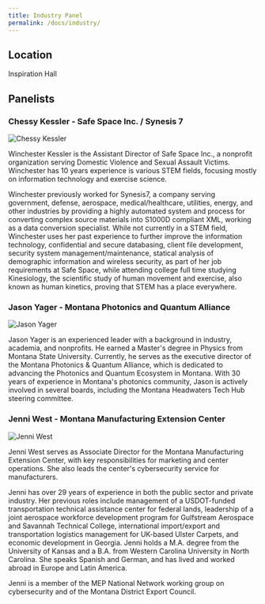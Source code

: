 ```yaml
---
title: Industry Panel
permalink: /docs/industry/
---
```


## Location

Inspiration Hall

## Panelists


### Chessy Kessler - Safe Space Inc. / Synesis 7

![Chessy Kessler](../images/kessler.jpeg)

Winchester Kessler is the Assistant Director of Safe Space Inc., a nonprofit organization serving Domestic Violence and Sexual Assault Victims. Winchester has 10 years experience is various STEM fields, focusing mostly on information technology and exercise science.

Winchester previously worked for Synesis7, a company serving government, defense, aerospace, medical/healthcare, utilities, energy, and other industries by providing a highly automated system and process for converting complex source materials into S1000D compliant XML, working as a data conversion specialist. While not currently in a STEM field, Winchester uses her past experience to further improve the information technology, confidential and secure databasing, client file development, security system management/maintenance, statical analysis of demographic information and wireless security, as part of her job requirements at Safe Space, while attending college full time studying Kinesiology, the scientific study of human movement and exercise, also known as human kinetics,  proving that STEM has a place everywhere.

### Jason Yager - Montana Photonics and Quantum Alliance


![Jason Yager](../images/yager.jpeg)

Jason Yager is an experienced leader with a background in industry, academia, and nonprofits. He earned a Master's degree in Physics from Montana State University. Currently, he serves as the executive director of the Montana Photonics & Quantum Alliance, which is dedicated to advancing the Photonics and Quantum Ecosystem in Montana. With 30 years of experience in Montana's photonics community, Jason is actively involved in several boards, including the Montana Headwaters Tech Hub steering committee.

### Jenni West - Montana Manufacturing Extension Center

![Jenni West](../images/west.jpg)

Jenni West serves as Associate Director for the Montana Manufacturing Extension Center, with key responsibilities for marketing and center operations. She also leads the center's cybersecurity service for manufacturers.

Jenni has over 29 years of experience in both the public sector and private industry. Her previous roles include management of a USDOT-funded transportation technical assistance center for federal lands, leadership of a joint aerospace workforce development program for Gulfstream Aerospace and Savannah Technical College, international import/export and transportation logistics management for UK-based Ulster Carpets, and economic development in Georgia. Jenni holds a M.A. degree from the University of Kansas and a B.A. from Western Carolina University in North Carolina.  She speaks Spanish and German, and has lived and worked abroad in Europe and Latin America.

Jenni is a member of the MEP National Network working group on cybersecurity and of the Montana District Export Council.